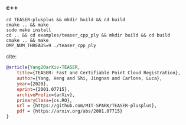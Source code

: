 ### c++

    cd TEASER-plusplus && mkdir build && cd build
    cmake .. && make
    sudo make install
    cd .. && cd examples/teaser_cpp_ply && mkdir build && cd build
    cmake .. && make
    OMP_NUM_THREADS=9 ./teaser_cpp_ply











cite:
```bibtex
@article{Yang20arXiv-TEASER,
    title={TEASER: Fast and Certifiable Point Cloud Registration},
    author={Yang, Heng and Shi, Jingnan and Carlone, Luca},
    year={2020},
    eprint={2001.07715},
    archivePrefix={arXiv},
    primaryClass={cs.RO},
    url = {https://github.com/MIT-SPARK/TEASER-plusplus},
    pdf = {https://arxiv.org/abs/2001.07715}
}
```
